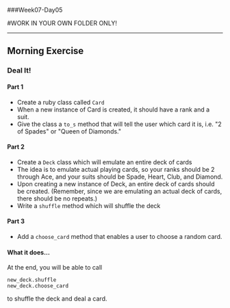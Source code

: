 ###Week07-Day05

#WORK IN YOUR OWN FOLDER ONLY!

---

## Morning Exercise


### Deal It!


#### Part 1
- Create a ruby class called `Card`
- When a new instance of Card is created, it should have a rank and a suit.
- Give the class a `to_s` method that will tell the user which card it is, i.e. "2 of Spades" or "Queen of Diamonds."


#### Part 2
- Create a `Deck` class which will emulate an entire deck of cards
- The idea is to emulate actual playing cards, so your ranks should be 2 through Ace, and your suits should be Spade, Heart, Club, and Diamond.
- Upon creating a new instance of Deck, an entire deck of cards should be created. (Remember, since we are emulating an actual deck of cards, there should be no repeats.)
- Write a `shuffle` method which will shuffle the deck


#### Part 3
- Add a `choose_card` method that enables a user to choose a random card.


#### What it does...

At the end, you will be able to call

	new_deck.shuffle
	new_deck.choose_card

to shuffle the deck and deal a card.
